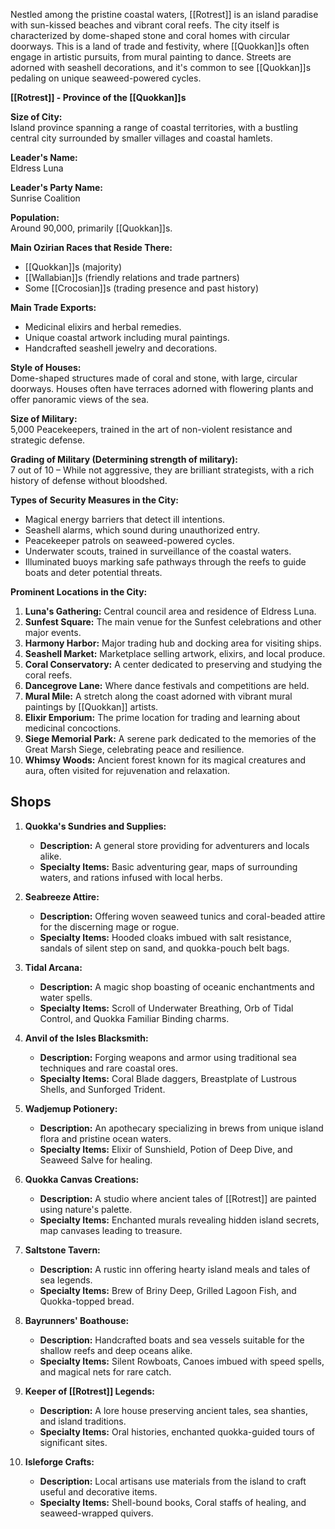 Nestled among the pristine coastal waters, [[Rotrest]] is an island paradise with sun-kissed beaches and vibrant coral reefs. The city itself is characterized by dome-shaped stone and coral homes with circular doorways. This is a land of trade and festivity, where [[Quokkan]]s often engage in artistic pursuits, from mural painting to dance. Streets are adorned with seashell decorations, and it's common to see [[Quokkan]]s pedaling on unique seaweed-powered cycles.

**[[Rotrest]] - Province of the [[Quokkan]]s**

**Size of City:**  
Island province spanning a range of coastal territories, with a bustling central city surrounded by smaller villages and coastal hamlets.

**Leader's Name:**  
Eldress Luna

**Leader's Party Name:**  
Sunrise Coalition

**Population:**  
Around 90,000, primarily [[Quokkan]]s.

**Main Ozirian Races that Reside There:**  
- [[Quokkan]]s (majority)
- [[Wallabian]]s (friendly relations and trade partners)
- Some [[Crocosian]]s (trading presence and past history)
  
**Main Trade Exports:**  
- Medicinal elixirs and herbal remedies.
- Unique coastal artwork including mural paintings.
- Handcrafted seashell jewelry and decorations.
  
**Style of Houses:**  
Dome-shaped structures made of coral and stone, with large, circular doorways. Houses often have terraces adorned with flowering plants and offer panoramic views of the sea.

**Size of Military:**  
5,000 Peacekeepers, trained in the art of non-violent resistance and strategic defense.

**Grading of Military (Determining strength of military):**  
7 out of 10 – While not aggressive, they are brilliant strategists, with a rich history of defense without bloodshed.

**Types of Security Measures in the City:**  
- Magical energy barriers that detect ill intentions.
- Seashell alarms, which sound during unauthorized entry.
- Peacekeeper patrols on seaweed-powered cycles.
- Underwater scouts, trained in surveillance of the coastal waters.
- Illuminated buoys marking safe pathways through the reefs to guide boats and deter potential threats.

**Prominent Locations in the City:**  
1. **Luna's Gathering:** Central council area and residence of Eldress Luna.
2. **Sunfest Square:** The main venue for the Sunfest celebrations and other major events.
3. **Harmony Harbor:** Major trading hub and docking area for visiting ships.
4. **Seashell Market:** Marketplace selling artwork, elixirs, and local produce.
5. **Coral Conservatory:** A center dedicated to preserving and studying the coral reefs.
6. **Dancegrove Lane:** Where dance festivals and competitions are held.
7. **Mural Mile:** A stretch along the coast adorned with vibrant mural paintings by [[Quokkan]] artists.
8. **Elixir Emporium:** The prime location for trading and learning about medicinal concoctions.
9. **Siege Memorial Park:** A serene park dedicated to the memories of the Great Marsh Siege, celebrating peace and resilience.
10. **Whimsy Woods:** Ancient forest known for its magical creatures and aura, often visited for rejuvenation and relaxation.

## Shops

1. **Quokka's Sundries and Supplies:**
    
    - **Description:** A general store providing for adventurers and locals alike.
    - **Specialty Items:** Basic adventuring gear, maps of surrounding waters, and rations infused with local herbs.
2. **Seabreeze Attire:**
    
    - **Description:** Offering woven seaweed tunics and coral-beaded attire for the discerning mage or rogue.
    - **Specialty Items:** Hooded cloaks imbued with salt resistance, sandals of silent step on sand, and quokka-pouch belt bags.
3. **Tidal Arcana:**
    
    - **Description:** A magic shop boasting of oceanic enchantments and water spells.
    - **Specialty Items:** Scroll of Underwater Breathing, Orb of Tidal Control, and Quokka Familiar Binding charms.
4. **Anvil of the Isles Blacksmith:**
    
    - **Description:** Forging weapons and armor using traditional sea techniques and rare coastal ores.
    - **Specialty Items:** Coral Blade daggers, Breastplate of Lustrous Shells, and Sunforged Trident.
5. **Wadjemup Potionery:**
    
    - **Description:** An apothecary specializing in brews from unique island flora and pristine ocean waters.
    - **Specialty Items:** Elixir of Sunshield, Potion of Deep Dive, and Seaweed Salve for healing.
6. **Quokka Canvas Creations:**
    
    - **Description:** A studio where ancient tales of [[Rotrest]] are painted using nature's palette.
    - **Specialty Items:** Enchanted murals revealing hidden island secrets, map canvases leading to treasure.
7. **Saltstone Tavern:**
    
    - **Description:** A rustic inn offering hearty island meals and tales of sea legends.
    - **Specialty Items:** Brew of Briny Deep, Grilled Lagoon Fish, and Quokka-topped bread.
8. **Bayrunners' Boathouse:**
    
    - **Description:** Handcrafted boats and sea vessels suitable for the shallow reefs and deep oceans alike.
    - **Specialty Items:** Silent Rowboats, Canoes imbued with speed spells, and magical nets for rare catch.
9. **Keeper of [[Rotrest]] Legends:**
    
    - **Description:** A lore house preserving ancient tales, sea shanties, and island traditions.
    - **Specialty Items:** Oral histories, enchanted quokka-guided tours of significant sites.
10. **Isleforge Crafts:**
    
    - **Description:** Local artisans use materials from the island to craft useful and decorative items.
    - **Specialty Items:** Shell-bound books, Coral staffs of healing, and seaweed-wrapped quivers.
      



